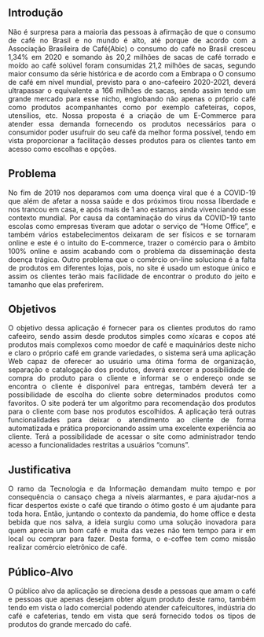 ## Introdução

<p align= "justify">
Não é surpresa para a maioria das pessoas à afirmação de que o consumo de café no Brasil e no mundo é alto, até porque de acordo com a Associação Brasileira de Café(Abic) o consumo do café no Brasil cresceu 1,34% em 2020 e somando às 20,2 milhões de sacas de café torrado e moído ao café solúvel  foram consumidas 21,2 milhões de sacas, segundo maior consumo da série histórica e de acordo com a Embrapa o O consumo de café em nível mundial, previsto para o ano-cafeeiro 2020-2021, deverá ultrapassar o equivalente a 166 milhões de sacas, sendo assim tendo um grande mercado para esse nicho, englobando não apenas o próprio café como produtos acompanhantes como por exemplo cafeteiras, copos, utensílios, etc. Nossa proposta é a criação de um E-Commerce para atender essa demanda fornecendo os produtos necessários para o consumidor poder usufruir do seu café da melhor forma possível, tendo em vista proporcionar a facilitação desses produtos para os clientes tanto em acesso como escolhas e opções.
<p>

## Problema

<p align= "justify">
No fim de 2019 nos deparamos com uma doença viral que é a COVID-19 que além de afetar a nossa saúde e dos próximos tirou nossa liberdade e nos trancou em casa, e após mais de 1 ano estamos ainda vivenciando esse contexto mundial. Por causa da contaminação do vírus da COVID-19 tanto escolas como empresas tiveram que adotar o serviço de “Home Office”, e também vários estabelecimentos deixaram de ser físicos e se tornaram online e este é o intuito do E-commerce, trazer o comércio para o âmbito 100% online e assim acabando com o problema da disseminação desta doença trágica. Outro problema que o comércio on-line soluciona é a falta de produtos em diferentes lojas, pois, no site é usado um estoque único e assim os clientes terão mais facilidade de encontrar o produto do jeito e tamanho que elas preferirem.
</p>

## Objetivos

<p align= "justify">
O objetivo dessa aplicação é fornecer para os clientes produtos do ramo cafeeiro, sendo assim desde produtos simples como xícaras e copos até produtos mais complexos como moedor de café e maquinários deste nicho e claro o próprio café  em grande variedades, o sistema será uma aplicação Web capaz de oferecer ao usuário uma ótima forma de organização, separação e catalogação dos produtos, deverá exercer a possibilidade de compra do produto para o cliente e informar se o endereço onde se encontra o cliente é disponível para entregas, também deverá ter a possibilidade de escolha do cliente sobre determinados produtos como favoritos. O site poderá ter um algoritmo para recomendação dos produtos para o cliente com base nos produtos escolhidos. A aplicação terá outras funcionalidades para deixar o atendimento ao cliente de forma automatizada e prática proporcionando assim uma excelente experiência ao cliente. Terá a possibilidade de acessar o site como administrador tendo acesso a funcionalidades restritas a usuários “comuns”.
</p> 


## Justificativa

<p align= "justify">
O ramo da Tecnologia e da Informação demandam muito tempo e por consequência o cansaço chega a níveis alarmantes, e para ajudar-nos a ficar despertos existe o café que tirando o ótimo gosto é um ajudante para toda hora. Então, juntando o contexto da pandemia, do home office e desta bebida que nos salva, a ideia surgiu como uma solução inovadora para quem aprecia um bom café e muita das vezes não tem tempo para ir em local ou comprar para fazer. Desta forma, o e-coffee tem como missão realizar comércio eletrônico de café.
</p>

## Público-Alvo

<p align= "justify">
O público alvo da aplicação se direciona desde a pessoas que amam o café e pessoas que apenas desejam obter algum produto deste ramo, também tendo em vista o lado comercial podendo atender cafeicultores, indústria do café e cafeterias, tendo em vista que será fornecido todos os tipos de produtos do grande mercado do café.
</p>
